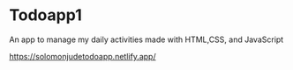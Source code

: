 # Todoapp1
An app to manage my daily activities made with HTML,CSS, and JavaScript

https://solomonjudetodoapp.netlify.app/
